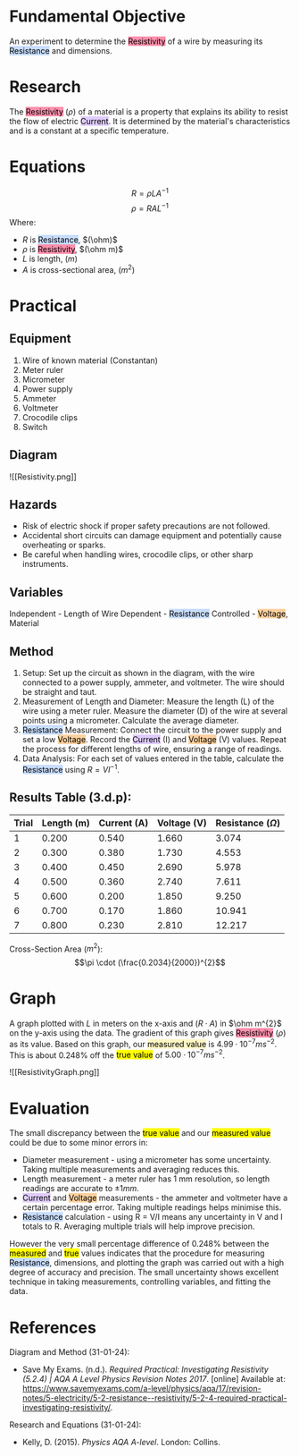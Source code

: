 # Fundamental Objective
An experiment to determine the <mark style="background: #FF5582A6;">Resistivity</mark> of a wire by measuring its <mark style="background: #ADCCFFA6;">Resistance</mark> and dimensions.

# Research
The <mark style="background: #FF5582A6;">Resistivity</mark> ($\rho$) of a material is a property that explains its ability to resist the flow of electric <mark style="background: #D2B3FFA6;">Current</mark>. It is determined by the material's characteristics and is a constant at a specific temperature.

# Equations
$$R = \rho LA^{-1}$$
$$\rho = RAL^{-1}$$
Where:
- $R$ is <mark style="background: #ADCCFFA6;">Resistance</mark>, $(\ohm)$
- $\rho$ is <mark style="background: #FF5582A6;">Resistivity</mark>, $(\ohm m)$
- $L$ is length, $(m)$
- $A$ is cross-sectional area, $(m^{2})$

<div style="page-break-after: always;"></div>

# Practical
## Equipment
1. Wire of known material (Constantan)
2. Meter ruler
3. Micrometer
4. Power supply
5. Ammeter
6. Voltmeter
7. Crocodile clips
8. Switch

## Diagram
![[Resistivity.png]]

## Hazards
- Risk of electric shock if proper safety precautions are not followed.
- Accidental short circuits can damage equipment and potentially cause overheating or sparks.
- Be careful when handling wires, crocodile clips, or other sharp instruments.

## Variables
Independent - Length of Wire
Dependent - <mark style="background: #ADCCFFA6;">Resistance</mark>
Controlled - <mark style="background: #FFB86CA6;">Voltage</mark>, Material

<div style="page-break-after: always;"></div>

## Method
1. Setup: Set up the circuit as shown in the diagram, with the wire connected to a power supply, ammeter, and voltmeter. The wire should be straight and taut.
2. Measurement of Length and Diameter: Measure the length (L) of the wire using a meter ruler. Measure the diameter (D) of the wire at several points using a micrometer. Calculate the average diameter.
3. <mark style="background: #ADCCFFA6;">Resistance</mark> Measurement: Connect the circuit to the power supply and set a low <mark style="background: #FFB86CA6;">Voltage</mark>. Record the <mark style="background: #D2B3FFA6;">Current</mark> (I) and <mark style="background: #FFB86CA6;">Voltage</mark> (V) values. Repeat the process for different lengths of wire, ensuring a range of readings.
4. Data Analysis: For each set of values entered in the table, calculate the <mark style="background: #ADCCFFA6;">Resistance</mark> using $R = VI^{-1}$.

## Results Table (3.d.p): 

| Trial | Length (m) | Current (A) | Voltage (V) | Resistance ($\Omega$) |
| ----- | ---------- | ----------- | ----------- | --------------------- |
| 1     | 0.200      | 0.540       | 1.660       | 3.074                 |
| 2     | 0.300      | 0.380       | 1.730       | 4.553                 |
| 3     | 0.400      | 0.450       | 2.690       | 5.978                 |
| 4     | 0.500      | 0.360       | 2.740       | 7.611                 |
| 5     | 0.600      | 0.200       | 1.850       | 9.250                 |
| 6     | 0.700      | 0.170       | 1.860       | 10.941                |
| 7     | 0.800      | 0.230       | 2.810       | 12.217                |

Cross-Section Area ($m^{2}$): $$\pi \cdot (\frac{0.2034}{2000})^{2}$$

<div style="page-break-after: always;"></div>

# Graph
A graph plotted with $L$ in meters on the x-axis and $(R \cdot A)$ in $\ohm m^{2}$ on the y-axis using the data. The gradient of this graph gives <mark style="background: #FF5582A6;">Resistivity</mark> $(\rho)$ as its value. Based on this graph, our <mark style="background: #FFF3A3A6;">measured value</mark> is $4.99 \cdot 10^{-7} ms^{-2}$. This is about $0.248\%$ off the <mark class="hltr-green">true value</mark> of $5.00 \cdot 10^{-7} ms^{-2}$.

![[ResistivityGraph.png]]

<div style="page-break-after: always;"></div>

# Evaluation
The small discrepancy between the <mark class="hltr-green">true value</mark> and our <mark class="hltr-yellow">measured value</mark> could be due to some minor errors in:
- Diameter measurement - using a micrometer has some uncertainty. Taking multiple measurements and averaging reduces this.
- Length measurement - a meter ruler has 1 mm resolution, so length readings are accurate to $\pm1 mm$.
- <mark style="background: #D2B3FFA6;">Current</mark> and <mark style="background: #FFB86CA6;">Voltage</mark> measurements - the ammeter and voltmeter have a certain percentage error. Taking multiple readings helps minimise this.
- <mark style="background: #ADCCFFA6;">Resistance</mark> calculation - using R = V/I means any uncertainty in V and I totals to R. Averaging multiple trials will help improve precision.

However the very small percentage difference of $0.248\%$ between the <mark class="hltr-yellow">measured</mark> and <mark class="hltr-green">true</mark> values indicates that the procedure for measuring <mark style="background: #ADCCFFA6;">Resistance</mark>, dimensions, and plotting the graph was carried out with a high degree of accuracy and precision. The small uncertainty shows excellent technique in taking measurements, controlling variables, and fitting the data.

# References
Diagram and Method (31-01-24):
- Save My Exams. (n.d.). _Required Practical: Investigating Resistivity (5.2.4) | AQA A Level Physics Revision Notes 2017_. [online] Available at: https://www.savemyexams.com/a-level/physics/aqa/17/revision-notes/5-electricity/5-2-resistance--resistivity/5-2-4-required-practical-investigating-resistivity/.

Research and Equations (31-01-24):
- Kelly, D. (2015). _Physics AQA A-level_. London: Collins.